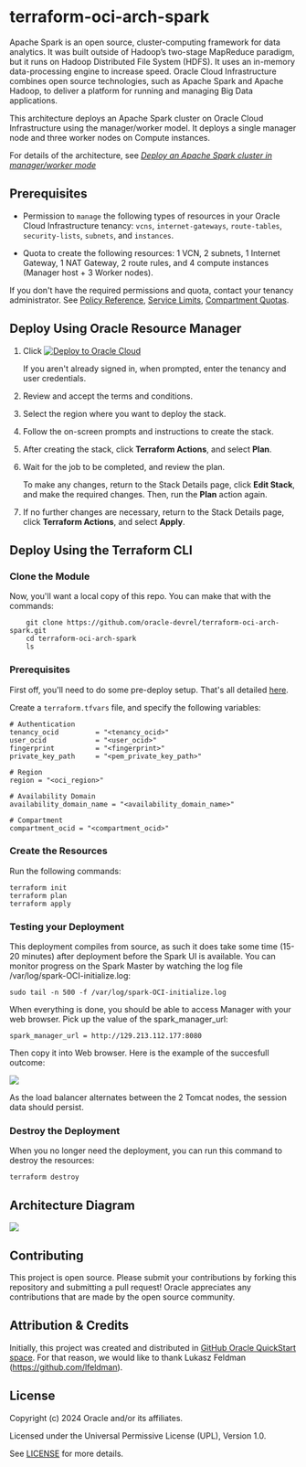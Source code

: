 # terraform-oci-arch-spark

Apache Spark is an open source, cluster-computing framework for data analytics. It was built outside of Hadoop’s two-stage MapReduce paradigm, but it runs on Hadoop Distributed File System (HDFS). It uses an in-memory data-processing engine to increase speed. Oracle Cloud Infrastructure combines open source technologies, such as Apache Spark and Apache Hadoop, to deliver a platform for running and managing Big Data applications.

This architecture deploys an Apache Spark cluster on Oracle Cloud Infrastructure using the manager/worker model. It deploys a single manager node and three worker nodes on Compute instances.

For details of the architecture, see [_Deploy an Apache Spark cluster in manager/worker mode_](https://docs.oracle.com/en/solutions/spark-master-worker-mode/index.html)

## Prerequisites

- Permission to `manage` the following types of resources in your Oracle Cloud Infrastructure tenancy: `vcns`, `internet-gateways`, `route-tables`, `security-lists`, `subnets`, and `instances`.

- Quota to create the following resources: 1 VCN, 2 subnets, 1 Internet Gateway, 1 NAT Gateway, 2 route rules, and 4 compute instances (Manager host + 3 Worker nodes).

If you don't have the required permissions and quota, contact your tenancy administrator. See [Policy Reference](https://docs.cloud.oracle.com/en-us/iaas/Content/Identity/Reference/policyreference.htm), [Service Limits](https://docs.cloud.oracle.com/en-us/iaas/Content/General/Concepts/servicelimits.htm), [Compartment Quotas](https://docs.cloud.oracle.com/iaas/Content/General/Concepts/resourcequotas.htm).

## Deploy Using Oracle Resource Manager

1. Click [![Deploy to Oracle Cloud](https://oci-resourcemanager-plugin.plugins.oci.oraclecloud.com/latest/deploy-to-oracle-cloud.svg)](https://cloud.oracle.com/resourcemanager/stacks/create?region=home&zipUrl=https://github.com/oracle-devrel/terraform-oci-arch-spark/releases/latest/download/terraform-oci-arch-spark-stack-latest.zip)

    If you aren't already signed in, when prompted, enter the tenancy and user credentials.

2. Review and accept the terms and conditions.

3. Select the region where you want to deploy the stack.

4. Follow the on-screen prompts and instructions to create the stack.

5. After creating the stack, click **Terraform Actions**, and select **Plan**.

6. Wait for the job to be completed, and review the plan.

    To make any changes, return to the Stack Details page, click **Edit Stack**, and make the required changes. Then, run the **Plan** action again.

7. If no further changes are necessary, return to the Stack Details page, click **Terraform Actions**, and select **Apply**. 

## Deploy Using the Terraform CLI

### Clone the Module

Now, you'll want a local copy of this repo. You can make that with the commands:

```
    git clone https://github.com/oracle-devrel/terraform-oci-arch-spark.git
    cd terraform-oci-arch-spark
    ls
```

### Prerequisites
First off, you'll need to do some pre-deploy setup.  That's all detailed [here](https://github.com/cloud-partners/oci-prerequisites).

Create a `terraform.tfvars` file, and specify the following variables:

```
# Authentication
tenancy_ocid         = "<tenancy_ocid>"
user_ocid            = "<user_ocid>"
fingerprint          = "<fingerprint>"
private_key_path     = "<pem_private_key_path>"

# Region
region = "<oci_region>"

# Availability Domain 
availability_domain_name = "<availability_domain_name>"

# Compartment
compartment_ocid = "<compartment_ocid>"

````

### Create the Resources
Run the following commands:

    terraform init
    terraform plan
    terraform apply


### Testing your Deployment

This deployment compiles from source, as such it does take some time (15-20 minutes) after deployment before the Spark UI is available.  You can monitor progress on the Spark Master by watching the log file /var/log/spark-OCI-initialize.log:

	sudo tail -n 500 -f /var/log/spark-OCI-initialize.log

When everything is done, you should be able to access Manager with your web browser. Pick up the value of the spark_manager_url:

````
spark_manager_url = http://129.213.112.177:8080
`````

Then copy it into Web browser. Here is the example of the succesfull outcome:

![](./images/outcome.png)

As the load balancer alternates between the 2 Tomcat nodes, the session data should persist.

### Destroy the Deployment
When you no longer need the deployment, you can run this command to destroy the resources:

    terraform destroy

## Architecture Diagram

![](./images/spark-oci.png)

## Contributing

This project is open source.  Please submit your contributions by forking this repository and submitting a pull request!  Oracle appreciates any contributions that are made by the open source community.

## Attribution & Credits
Initially, this project was created and distributed in [GitHub Oracle QuickStart space](https://github.com/oracle-quickstart/oci-redis). For that reason, we would like to thank Lukasz Feldman (https://github.com/lfeldman).

## License
Copyright (c) 2024 Oracle and/or its affiliates.

Licensed under the Universal Permissive License (UPL), Version 1.0.

See [LICENSE](LICENSE.txt) for more details.
